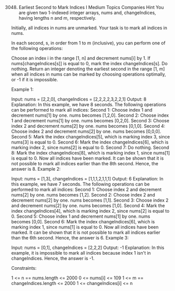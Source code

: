 3048. Earliest Second to Mark Indices I
      Medium
      Topics
      Companies
      Hint
      You are given two 1-indexed integer arrays, nums and, changeIndices, having lengths n and m, respectively.

Initially, all indices in nums are unmarked. Your task is to mark all indices in nums.

In each second, s, in order from 1 to m (inclusive), you can perform one of the following operations:

Choose an index i in the range [1, n] and decrement nums[i] by 1.
If nums[changeIndices[s]] is equal to 0, mark the index changeIndices[s].
Do nothing.
Return an integer denoting the earliest second in the range [1, m] when all indices in nums can be marked by choosing operations optimally, or -1 if it is impossible.



Example 1:

Input: nums = [2,2,0], changeIndices = [2,2,2,2,3,2,2,1]
Output: 8
Explanation: In this example, we have 8 seconds. The following operations can be performed to mark all indices:
Second 1: Choose index 1 and decrement nums[1] by one. nums becomes [1,2,0].
Second 2: Choose index 1 and decrement nums[1] by one. nums becomes [0,2,0].
Second 3: Choose index 2 and decrement nums[2] by one. nums becomes [0,1,0].
Second 4: Choose index 2 and decrement nums[2] by one. nums becomes [0,0,0].
Second 5: Mark the index changeIndices[5], which is marking index 3, since nums[3] is equal to 0.
Second 6: Mark the index changeIndices[6], which is marking index 2, since nums[2] is equal to 0.
Second 7: Do nothing.
Second 8: Mark the index changeIndices[8], which is marking index 1, since nums[1] is equal to 0.
Now all indices have been marked.
It can be shown that it is not possible to mark all indices earlier than the 8th second.
Hence, the answer is 8.
Example 2:

Input: nums = [1,3], changeIndices = [1,1,1,2,1,1,1]
Output: 6
Explanation: In this example, we have 7 seconds. The following operations can be performed to mark all indices:
Second 1: Choose index 2 and decrement nums[2] by one. nums becomes [1,2].
Second 2: Choose index 2 and decrement nums[2] by one. nums becomes [1,1].
Second 3: Choose index 2 and decrement nums[2] by one. nums becomes [1,0].
Second 4: Mark the index changeIndices[4], which is marking index 2, since nums[2] is equal to 0.
Second 5: Choose index 1 and decrement nums[1] by one. nums becomes [0,0].
Second 6: Mark the index changeIndices[6], which is marking index 1, since nums[1] is equal to 0.
Now all indices have been marked.
It can be shown that it is not possible to mark all indices earlier than the 6th second.
Hence, the answer is 6.
Example 3:

Input: nums = [0,1], changeIndices = [2,2,2]
Output: -1
Explanation: In this example, it is impossible to mark all indices because index 1 isn't in changeIndices.
Hence, the answer is -1.


Constraints:

1 <= n == nums.length <= 2000
0 <= nums[i] <= 109
1 <= m == changeIndices.length <= 2000
1 <= changeIndices[i] <= n